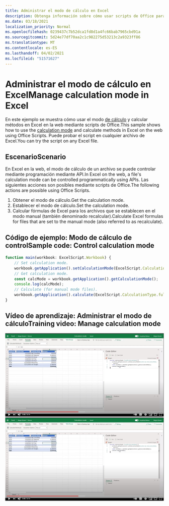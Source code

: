 ```yaml
---
title: Administrar el modo de cálculo en Excel
description: Obtenga información sobre cómo usar scripts de Office para administrar el modo de cálculo en Excel en la web.
ms.date: 03/18/2021
localization_priority: Normal
ms.openlocfilehash: 0239437c7b52dca1fd8d1a4fc66bab7965cbd91a
ms.sourcegitcommit: 5d24e77df70aa2c1c982275d53213c2a9323ff86
ms.translationtype: MT
ms.contentlocale: es-ES
ms.lasthandoff: 04/02/2021
ms.locfileid: "51571627"
---
```

# <a name="manage-calculation-mode-in-excel"></a><span data-ttu-id="b6ac0-103">Administrar el modo de cálculo en Excel</span><span class="sxs-lookup"><span data-stu-id="b6ac0-103">Manage calculation mode in Excel</span></span>

<span data-ttu-id="b6ac0-104">En este ejemplo se muestra cómo usar el modo [de cálculo](/javascript/api/office-scripts/excelscript/excelscript.calculationmode) y calcular métodos en Excel en la web mediante scripts de Office.</span><span class="sxs-lookup"><span data-stu-id="b6ac0-104">This sample shows how to use the [calculation mode](/javascript/api/office-scripts/excelscript/excelscript.calculationmode) and calculate methods in Excel on the web using Office Scripts.</span></span> <span data-ttu-id="b6ac0-105">Puede probar el script en cualquier archivo de Excel.</span><span class="sxs-lookup"><span data-stu-id="b6ac0-105">You can try the script on any Excel file.</span></span>

## <a name="scenario"></a><span data-ttu-id="b6ac0-106">Escenario</span><span class="sxs-lookup"><span data-stu-id="b6ac0-106">Scenario</span></span>

<span data-ttu-id="b6ac0-107">En Excel en la web, el modo de cálculo de un archivo se puede controlar mediante programación mediante API.</span><span class="sxs-lookup"><span data-stu-id="b6ac0-107">In Excel on the web, a file's calculation mode can be controlled programmatically using APIs.</span></span> <span data-ttu-id="b6ac0-108">Las siguientes acciones son posibles mediante scripts de Office.</span><span class="sxs-lookup"><span data-stu-id="b6ac0-108">The following actions are possible using Office Scripts.</span></span>

1. <span data-ttu-id="b6ac0-109">Obtener el modo de cálculo.</span><span class="sxs-lookup"><span data-stu-id="b6ac0-109">Get the calculation mode.</span></span>
1. <span data-ttu-id="b6ac0-110">Establecer el modo de cálculo.</span><span class="sxs-lookup"><span data-stu-id="b6ac0-110">Set the calculation mode.</span></span>
1. <span data-ttu-id="b6ac0-111">Calcular fórmulas de Excel para los archivos que se establecen en el modo manual (también denominado recalcular).</span><span class="sxs-lookup"><span data-stu-id="b6ac0-111">Calculate Excel formulas for files that are set to the manual mode (also referred to as recalculate).</span></span>

## <a name="sample-code-control-calculation-mode"></a><span data-ttu-id="b6ac0-112">Código de ejemplo: Modo de cálculo de control</span><span class="sxs-lookup"><span data-stu-id="b6ac0-112">Sample code: Control calculation mode</span></span>

```TypeScript
function main(workbook: ExcelScript.Workbook) {
    // Set calculation mode.
    workbook.getApplication().setCalculationMode(ExcelScript.CalculationMode.manual);
    // Get calculation mode.
    const calcMode = workbook.getApplication().getCalculationMode();    
    console.log(calcMode);
    // Calculate (for manual mode files).
    workbook.getApplication().calculate(ExcelScript.CalculationType.full);
}
```

## <a name="training-video-manage-calculation-mode"></a><span data-ttu-id="b6ac0-113">Vídeo de aprendizaje: Administrar el modo de cálculo</span><span class="sxs-lookup"><span data-stu-id="b6ac0-113">Training video: Manage calculation mode</span></span>

<span data-ttu-id="b6ac0-114">[![Ver vídeo paso a paso sobre cómo administrar el modo de cálculo en Excel en la web](../../images/calc-mode-vid.jpg)](https://youtu.be/iw6O8QH01CI "Vídeo paso a paso sobre cómo administrar el modo de cálculo en Excel en la web")</span><span class="sxs-lookup"><span data-stu-id="b6ac0-114">[![Watch step-by-step video on how to manage calculation mode in Excel on the web](../../images/calc-mode-vid.jpg)](https://youtu.be/iw6O8QH01CI "Step-by-step video on how to manage calculation mode in Excel on the web")</span></span>
